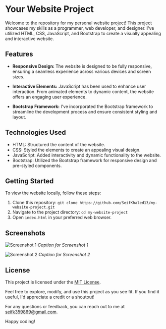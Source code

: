 # Your Website Project

Welcome to the repository for my personal website project! This project showcases my skills as a programmer, web developer, and designer. I've utilized HTML, CSS, JavaScript, and Bootstrap to create a visually appealing and interactive website.

## Features

- **Responsive Design:** The website is designed to be fully responsive, ensuring a seamless experience across various devices and screen sizes.

- **Interactive Elements:** JavaScript has been used to enhance user interaction. From animated elements to dynamic content, the website offers an engaging user experience.

- **Bootstrap Framework:** I've incorporated the Bootstrap framework to streamline the development process and ensure consistent styling and layout.

## Technologies Used

- HTML: Structured the content of the website.
- CSS: Styled the elements to create an appealing visual design.
- JavaScript: Added interactivity and dynamic functionality to the website.
- Bootstrap: Utilized the Bootstrap framework for responsive design and pre-styled components.

## Getting Started

To view the website locally, follow these steps:

1. Clone this repository: `git clone https://github.com/SeifKhaled13/my-website-project.git`
2. Navigate to the project directory: `cd my-website-project`
3. Open `index.html` in your preferred web browser.

## Screenshots

![Screenshot 1](screenshots/screenshot1.png)
*Caption for Screenshot 1*

![Screenshot 2](screenshots/screenshot2.png)
*Caption for Screenshot 2*

## License

This project is licensed under the [MIT License](LICENSE).

Feel free to explore, modify, and use this project as you see fit. If you find it useful, I'd appreciate a credit or a shoutout!

For any questions or feedback, you can reach out to me at [seifk359869@gmail.com](mailto:seifk359869@gmail.com).

Happy coding!
